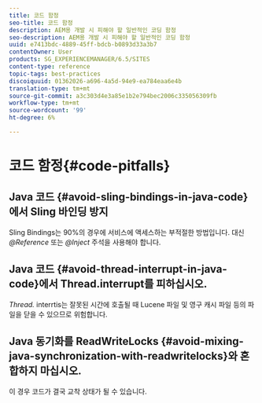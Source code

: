 ```yaml
---
title: 코드 함정
seo-title: 코드 함정
description: AEM용 개발 시 피해야 할 일반적인 코딩 함정
seo-description: AEM용 개발 시 피해야 할 일반적인 코딩 함정
uuid: e7413bdc-4889-45ff-bdcb-b0893d33a3b7
contentOwner: User
products: SG_EXPERIENCEMANAGER/6.5/SITES
content-type: reference
topic-tags: best-practices
discoiquuid: 01362026-a696-4a5d-94e9-ea784eaa6e4b
translation-type: tm+mt
source-git-commit: a3c303d4e3a85e1b2e794bec2006c335056309fb
workflow-type: tm+mt
source-wordcount: '99'
ht-degree: 6%

---
```



# 코드 함정{#code-pitfalls}

## Java 코드 {#avoid-sling-bindings-in-java-code}에서 Sling 바인딩 방지

Sling Bindings는 90%의 경우에 서비스에 액세스하는 부적절한 방법입니다. 대신 *@Reference* 또는 *@Inject* 주석을 사용해야 합니다.

## Java 코드 {#avoid-thread-interrupt-in-java-code}에서 Thread.interrupt를 피하십시오.

*Thread.* interrtis는 잘못된 시간에 호출될 때 Lucene 파일 및 영구 캐시 파일 등의 파일을 닫을 수 있으므로 위험합니다.

## Java 동기화를 ReadWriteLocks {#avoid-mixing-java-synchronization-with-readwritelocks}와 혼합하지 마십시오.

이 경우 코드가 결국 교착 상태가 될 수 있습니다.
